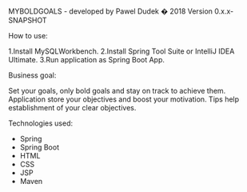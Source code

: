 MYBOLDGOALS - developed by Pawel Dudek
� 2018
Version 0.x.x-SNAPSHOT


How to use:

1.Install MySQLWorkbench.
2.Install Spring Tool Suite or IntelliJ IDEA Ultimate.
3.Run application as Spring Boot App.


Business goal:

Set your goals, only bold goals and stay on track to achieve them. Application store your objectives and boost your motivation. Tips help establishment of your clear objectives.


Technologies used:

- Spring
- Spring Boot
- HTML
- CSS
- JSP
- Maven